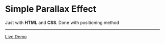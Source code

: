 <h1>Simple Parallax Effect </h1>
<p>
  Just with <strong>HTML</strong> and <strong>CSS</strong>. Done with positioning method
</p>
<hr>
<a href="https://nainglinhtet01.github.io/simple-parallax/">Live Demo</a>
